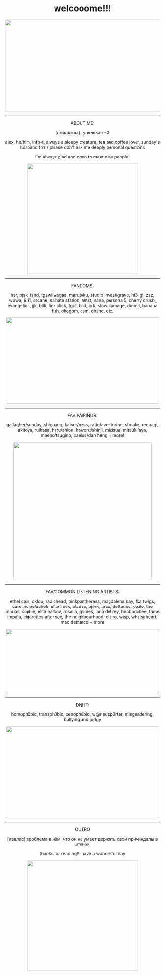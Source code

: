 # <div align="center"> welcooome!!! 

<div align="center">
  <img src="https://media1.tenor.com/m/0R-x6oORVUoAAAAd/sunday-sunday-hsr.gif" width="600" height="300"/>

---


<div align="center"> ABOUT ME: 

[лыалдыва] тупенькая <3

alex, he/him, infp-t, always a sleepy creature, tea and coffee lover, sunday's husband frrr / please don't ask me deeply personal questions

i'm always glad and open to meet new people!

<div align="center">
  <img src="https://media.tenor.com/iI831B4uE24AAAAi/sunday-hsr-sunday.gif" width="360" height="360"/>

---
<div align="center"> FANDOMS: 

hsr, pjsk, tshd, tgswiiwagaa, marutoku, studio investigrave, hi3, gi, zzz, wuwa, 8:11, arcane, saihate station, alnst, nana, persona 5, cherry crush, evangelion, jjk, bllk, link click, tgcf, bsd, crk, slow damage, dmmd, banana fish, okegom, csm, ohshc, etc.


<div align="center">
  <img src="https://media1.tenor.com/m/qlfqFGPwRdYAAAAd/sunday-steamhappy.gif" width="498" height="281"/>

---

<div align="center"> FAV PAIRINGS:

gallagher/sunday, shiguang, kaiser/ness, ratio/aventurine, shuake, reonagi, akitoya, ruikasa, haru/shion, kaworu/shinji, mizisua, mitsuki/aya, maeno/tsugino, caelus/dan heng + more!

 <img src="https://media.tenor.com/0q77Fn15z8AAAAAi/sunday-honkai.gif" width="450" height="450"/>

---

<div align="center"> FAV/COMMON LISTENING ARTISTS:

ethel cain, oklou, radiohead, pinkpantheress, magdalena bay, fka twigs, caroline polachek, charli xcx, bladee, björk, arca, deftones, yeule, the marías, sophie, elita harkov, rosalía, grimes, lana del rey, beabadobee, tame impala, cigarettes after sex, the neighbourhood, clairo, wisp, whatsaheart, mac demarco + more

<img src="https://media1.tenor.com/m/ZtlKTud4vWAAAAAd/sunday-sunday-hsr.gif" width="498" height="210"/> 

---

<div align="center"> DNI IF:

homoph0bic, transph0bic, xenoph0bic, w@r supp0rter, misgendering, bullying and judgy

<img src="https://media1.tenor.com/m/ryay4x1gBKoAAAAd/sunday-sunday-hsr.gif" width="498" height="298"/> 

---

<div align="center"> OUTRO

[иввлис] проблема в нём. что он не умеет держать свои причиндалы в штанах!

thanks for reading!!! have a wonderful day

<img src="https://media.tenor.com/4kIQEsWO2_gAAAAi/sunday-hsr-sunday.gif" width="360" height="360"/> 
